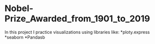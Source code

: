 # Nobel-Prize_Awarded_from_1901_to_2019
In this project I practice visualizations using libraries like:
  *ploty.express
  *seaborn
  *Pandasb
